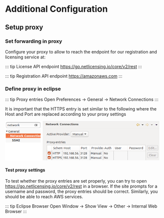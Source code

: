# Additional Configuration

## Setup proxy

### Set forwarding in proxy

Configure your proxy to allow to reach the endpoint for our registration and licensing service at:

::: tip License API endpoint
https://go.netlicensing.io/core/v2/rest
:::

::: tip Registration API endpoint
https://amazonaws.com
:::

### Define proxy in eclipse

::: tip Proxy entries
Open Preferences -> General -> Network Connections
:::

It is important that the HTTPS entry is set similar to the following where the Host and Port are replaced according to your proxy settings

[ ![Example proxy entries](/img/eclipse/proxy.png) ](/img/eclipse/proxy.png)

#### Test proxy settings

To test whether the proxy entries are set properly, you can try to open https://go.netlicensing.io/core/v2/rest in a browser.
If the site prompts for a username and password, the proxy entries should be correct.
Similarly, you should be able to reach AWS services. 

::: tip Eclipse Browser
Open Window -> Show View -> Other -> Internal Web Browser
:::
